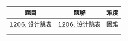 | 题目                                                         | 题解 | 难度 |
| ------------------------------------------------------------ | ---- | ---- |
| [1206. 设计跳表](https://leetcode.cn/problems/design-skiplist/) | [1206. 设计跳表](https://github.com/ZonzeeLi/LeetCode/blob/master/index/1201-1210/1206.%20%E8%AE%BE%E8%AE%A1%E8%B7%B3%E8%A1%A8.md)     | 困难 |
|                                                              |      |      |
|                                                              |      |      |

